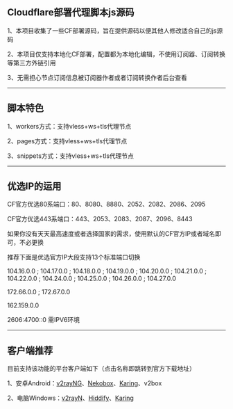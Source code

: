 ## Cloudflare部署代理脚本js源码
1、本项目收集了一些CF部署源码，旨在提供源码以便其他人修改适合自己的js源码

2、本项目仅支持本地化CF部署，配置都为本地化编辑，不使用订阅器、订阅转换等第三方外链引用

3、无需担心节点订阅信息被订阅器作者或者订阅转换作者后台查看

-------------------------------------------------------------
## 脚本特色

1、workers方式：支持vless+ws+tls代理节点

2、pages方式：支持vless+ws+tls代理节点

3、snippets方式：支持vless+ws+tls代理节点

-------------------------------------------------------------
## 优选IP的运用

CF官方优选80系端口：80、8080、8880、2052、2082、2086、2095

CF官方优选443系端口：443、2053、2083、2087、2096、8443

如果你没有天天最高速度或者选择国家的需求，使用默认的CF官方IP或者域名即可，不必更换

推荐下面是优选官方IP大段支持13个标准端口切换

104.16.0.0 ; 104.17.0.0 ; 104.18.0.0 ; 104.19.0.0 ; 104.20.0.0 ; 104.21.0.0 ; 104.22.0.0 ; 104.24.0.0 ; 104.25.0.0 ; 104.26.0.0 ; 104.27.0.0 

172.66.0.0 ; 172.67.0.0

162.159.0.0

2606:4700::0 需IPV6环境

-------------------------------------------------------------

## 客户端推荐
 
目前支持该功能的平台客户端如下（点击名称即跳转到官方下载地址）

1、安卓Android：[v2rayNG](https://github.com/2dust/v2rayNG/tags)、[Nekobox](https://github.com/starifly/NekoBoxForAndroid/releases)、[Karing](https://github.com/KaringX/karing/tags)、v2box

2、电脑Windows：[v2rayN](https://github.com/2dust/v2rayN/tags)、[Hiddify](https://github.com/hiddify/hiddify-next/tags)、[Karing](https://github.com/KaringX/karing/tags)
